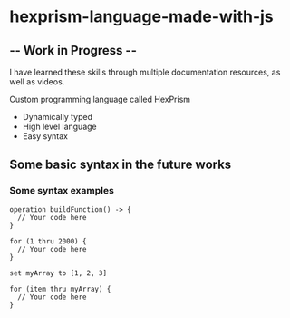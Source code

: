 # hexprism-language-made-with-js
## -- Work in Progress --
I have learned these skills through multiple documentation resources, as well as videos.

Custom programming language called HexPrism
* Dynamically typed
* High level language
* Easy syntax

## Some basic syntax in the future works
### Some syntax examples
```
operation buildFunction() -> {
  // Your code here
}

for (1 thru 2000) {
  // Your code here
}

set myArray to [1, 2, 3]

for (item thru myArray) {
  // Your code here
}
```

